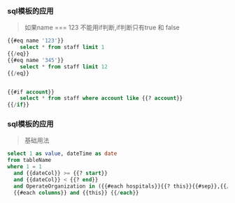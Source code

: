 ### sql模板的应用
> 如果name === 123 不能用if判断,if判断只有true 和 false
```sql
{{#eq name '123'}}
    select * from staff limit 1
{{/eq}}
{{#eq name '345'}}
    select * from staff limit 12
{{/eq}}


{{#if account}}
    select * from staff where account like {{? account}}
{{/if}}
```

### sql模板的应用
> 基础用法
```sql
select 1 as value, dateTime as date
from tableName
where 1 = 1
  and {{dateCol}} >= {{? start}}
  and {{dateCol}} < {{? end}}
  and OperateOrganization in ({{#each hospitals}}{{? this}}{{#sep}},{{/sep}}{{/each}})
  {{#each columns}} and {{this}} {{/each}}
```